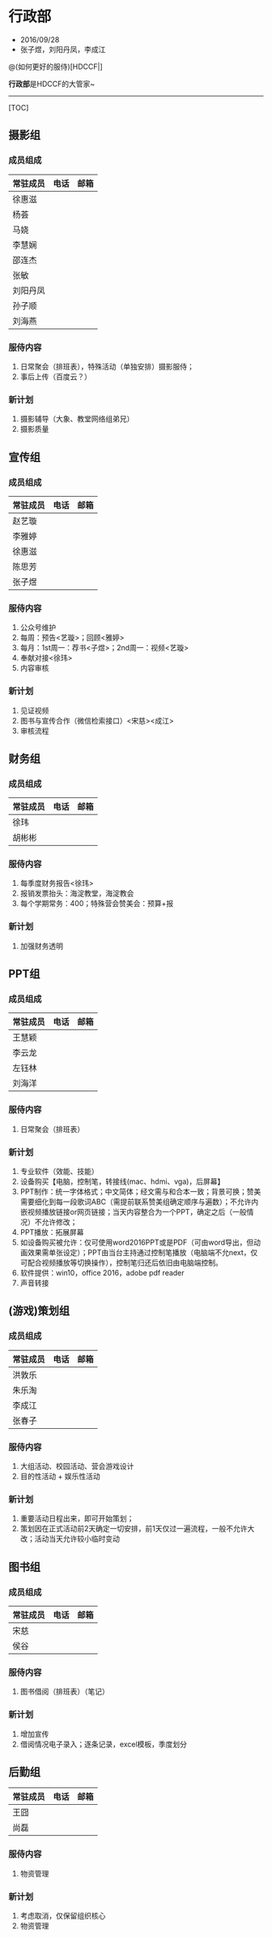 # 行政部
* 2016/09/28
* 张子煜，刘阳丹凤，李成江

@(如何更好的服侍)[HDCCF|]

**行政部**是HDCCF的大管家~

 
-------------------

[TOC]

## 摄影组

### 成员组成
| 常驻成员 | 电话 | 邮箱 |
| ------- | -------- | ---- |
| 徐惠滋 |  |  |
| 杨荟 |  |  |
| 马娆 |  |  |
| 李慧娴 |  |  |
| 邵连杰 |  |  |
| 张敏 |  |  |
| 刘阳丹凤 |  |  |
| 孙子顺 |  |  |
| 刘海燕 |  |  |

### 服侍内容
1.	日常聚会（排班表），特殊活动（单独安排）摄影服侍；
2.	事后上传（百度云？）

### 新计划
1.	摄影辅导（大象、教堂网络组弟兄）
2. 摄影质量


## 宣传组
### 成员组成
| 常驻成员 | 电话 | 邮箱 |
| ------- | -------- | ---- |
| 赵艺璇 |  |  |
| 李雅婷 |  |  |
| 徐惠滋 |  |  |
| 陈思芳 |  |  |
| 张子煜 |  |  |

### 服侍内容
1.	公众号维护
2.	每周：预告<艺璇>；回顾<雅婷>
3.	每月：1st周一：荐书<子煜>；2nd周一：视频<艺璇>
4.	奉献对接<徐玮>
5. 内容审核

### 新计划
1.	见证视频
2.	图书与宣传合作（微信检索接口）<宋慈><成江>
3. 审核流程

## 财务组
### 成员组成
| 常驻成员 | 电话 | 邮箱 |
| ------- | -------- | ---- |
| 徐玮 |  |  |
| 胡彬彬 |  |  |

### 服侍内容
1.	每季度财务报告<徐玮>
2.	报销发票抬头：海淀教堂，海淀教会
3. 每个学期常务：400；特殊营会赞美会：预算+报

### 新计划
1. 加强财务透明


## PPT组
### 成员组成
| 常驻成员 | 电话 | 邮箱 |
| ------- | -------- | ---- |
| 王慧颖 |  |  |
| 李云龙 |  |  |
| 左钰林 |  |  |
| 刘海洋 |  |  |

### 服侍内容
1.	日常聚会（排班表）

### 新计划
1. 专业软件（效能、技能）
2. 设备购买【电脑，控制笔，转接线(mac、hdmi、vga)，后屏幕】
3.	PPT制作：统一字体格式；中文简体；经文需与和合本一致；背景可换；赞美需要细化到每一段歌词ABC（需提前联系赞美组确定顺序与遍数）；不允许内嵌视频播放链接or网页链接；当天内容整合为一个PPT，确定之后（一般情况）不允许修改；
4.	PPT播放：拓展屏幕
5.	如设备购买被允许：仅可使用word2016PPT或是PDF（可由word导出，但动画效果需单张设定）；PPT由当台主持通过控制笔播放（电脑端不允next，仅可配合视频播放等切换操作），控制笔归还后依旧由电脑端控制。
6.	软件提供：win10，office 2016，adobe pdf reader
7.	声音转接


## (游戏)策划组
### 成员组成
| 常驻成员 | 电话 | 邮箱 |
| ------- | -------- | ---- |
| 洪敦乐 |  |  |
| 朱乐淘 |  |  |
| 李成江 |  |  |
| 张春子 |  |  |

### 服侍内容
1.	大组活动、校园活动、营会游戏设计
2. 目的性活动 + 娱乐性活动
 
### 新计划
1.	重要活动日程出来，即可开始策划；
2.	策划因在正式活动前2天确定一切安排，前1天仅过一遍流程，一般不允许大改；活动当天允许较小临时变动


## 图书组
### 成员组成
| 常驻成员 | 电话 | 邮箱 |
| ------- | -------- | ---- |
| 宋慈 |  |  |
| 侯谷 |  |  |

### 服侍内容
1.	图书借阅（排班表）（笔记）

### 新计划
1. 增加宣传
2.	借阅情况电子录入；逐条记录，excel模板，季度划分


## 后勤组
| 常驻成员 | 电话 | 邮箱 |
| ------- | -------- | ---- |
| 王囧 |  |  |
| 尚磊 |  |  |

### 服侍内容
1.	物资管理

### 新计划
1.	考虑取消，仅保留组织核心
2. 物资管理
